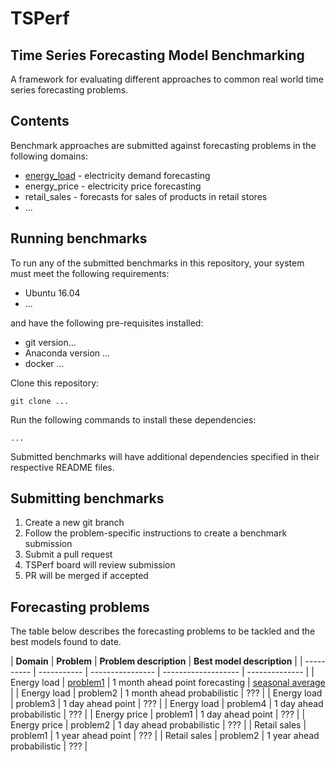# TSPerf

## Time Series Forecasting Model Benchmarking

A framework for evaluating different approaches to common real world time series forecasting problems.

## Contents

Benchmark approaches are submitted against forecasting problems in the following domains:

- [energy_load](./energy_load) - electricity demand forecasting
- energy_price - electricity price forecasting
- retail_sales - forecasts for sales of products in retail stores
- ...

## Running benchmarks

To run any of the submitted benchmarks in this repository, your system must meet the following requirements:

- Ubuntu 16.04
- ...

and have the following pre-requisites installed:
- git version...
- Anaconda version ...
- docker ...

Clone this repository:
```
git clone ...
```
Run the following commands to install these dependencies:
```
...
```
Submitted benchmarks will have additional dependencies specified in their respective README files.

## Submitting benchmarks

1. Create a new git branch
2. Follow the problem-specific instructions to create a benchmark submission
3. Submit a pull request
4. TSPerf board will review submission
5. PR will be merged if accepted

## Forecasting problems

The table below describes the forecasting problems to be tackled and the best models found to date.

| **Domain** | **Problem** | **Problem description** | **Best model description** |
| ---------- | ----------- | ---------------- | ------------------- | -------------- |
| Energy load | [problem1](./energy_load/problem1/) | 1 month ahead point forecasting | [seasonal average](./energy_load/benchmarks/submission1/) |
| Energy load | problem2 | 1 month ahead probabilistic | ??? |
| Energy load | problem3 | 1 day ahead point | ??? |
| Energy load | problem4 | 1 day ahead probabilistic | ??? |
| Energy price | problem1 | 1 day ahead point | ??? |
| Energy price | problem2 | 1 day ahead probabilistic | ??? |
| Retail sales | problem1 | 1 year ahead point | ??? |
| Retail sales | problem2 | 1 year ahead probabilistic | ??? |

